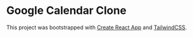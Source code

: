# Google Calendar Clone

This project was bootstrapped with [Create React App](https://github.com/facebook/create-react-app) and [TailwindCSS](https://tailwindcss.com/).